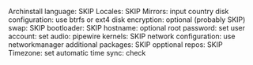 Archinstall language: SKIP
Locales: SKIP
Mirrors: input country
disk configuration: use btrfs or ext4
disk encryption: optional (probably SKIP)
swap: SKIP
bootloader: SKIP
hostname: optional
root password: set
user account: set
audio: pipewire
kernels: SKIP
network configuration: use networkmanager
additional packages: SKIP
opptional repos: SKIP
Timezone: set
automatic time sync: check
